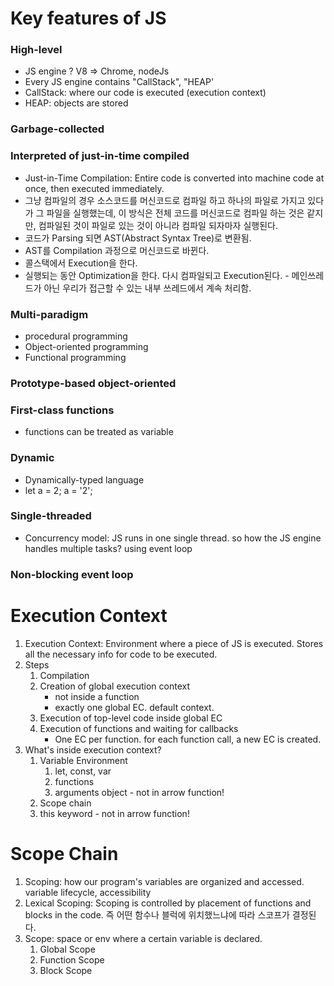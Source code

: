 ﻿# Key features of JS
### High-level
- JS engine ? V8 => Chrome, nodeJs
- Every JS engine contains "CallStack", "HEAP'
- CallStack: where our code is executed (execution context)
- HEAP: objects are stored

### Garbage-collected
### Interpreted of just-in-time compiled
- Just-in-Time Compilation: Entire code is converted into machine code at once, then executed immediately.
- 그냥 컴파일의 경우 소스코드를 머신코드로 컴파일 하고 하나의 파일로 가지고 있다가 그 파일을 실행했는데, 이 방식은 전체 코드를 머신코드로 컴파일 하는
것은 같지만, 컴파일된 것이 파일로 있는 것이 아니라 컴파일 되자마자 실행된다.
- 코드가 Parsing 되면 AST(Abstract Syntax Tree)로 변환됨. 
- AST를 Compilation 과정으로 머신코드로 바뀐다.
- 콜스택에서 Execution을 한다.
- 실행되는 동안 Optimization을 한다. 다시 컴파일되고 Execution된다. - 메인쓰레드가 아닌 우리가 접근할 수 있는 내부 쓰레드에서 계속 처리함.
### Multi-paradigm
- procedural programming
- Object-oriented programming
- Functional programming
### Prototype-based object-oriented
### First-class functions
- functions can be treated as variable
### Dynamic
- Dynamically-typed language 
- let a = 2; a = '2';
### Single-threaded
- Concurrency model: JS runs in one single thread. so how the JS engine handles multiple tasks? using event loop
### Non-blocking event loop

# Execution Context
1. Execution Context: Environment where a piece of JS is executed. Stores all the necessary info for code to be executed.
2. Steps
   1. Compilation
   2. Creation of global execution context
      * not inside a function
      * exactly one global EC. default context.
   3. Execution of top-level code inside global EC
   4. Execution of functions and waiting for callbacks
      * One EC per function. for each function call, a new EC is created.
3. What's inside execution context?
   1. Variable Environment
      1. let, const, var
      2. functions
      3. arguments object - not in arrow function!
   2. Scope chain
   3. this keyword - not in arrow function!

# Scope Chain
1. Scoping: how our program's variables are organized and accessed. variable lifecycle, accessibility
2. Lexical Scoping: Scoping is controlled by placement of functions and blocks in the code. 
즉 어떤 함수나 블럭에 위치했느냐에 따라 스코프가 결정된다.
3. Scope: space or env where a certain variable is declared.
   1. Global Scope
   2. Function Scope
   3. Block Scope